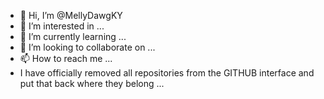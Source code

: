 - 👋 Hi, I’m @MellyDawgKY
- 👀 I’m interested in ...
- 🌱 I’m currently learning ...
- 💞️ I’m looking to collaborate on ...
- 📫 How to reach me ...
- I have officially removed all repositories from the GITHUB interface and put that back where they belong ...
<!---
MellyDawgKY/MellyDawgKY is a ✨ special ✨ repository because its `README.md` (this file) appears on your GitHub profile.
You can click the Preview link to take a look at your changes.
--->
